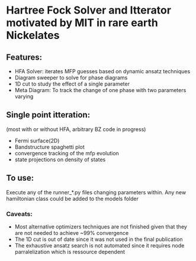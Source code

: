 # Hartree Fock Solver and Itterator motivated by MIT in rare earth Nickelates

## Features:
- HFA Solver: iterates MFP guesses based on dynamic ansatz techniques
- Diagram sweeper to solve for phase diagrams
- 1D cut to study the effect of a single parameter
- Meta Diagram: To track the change of one phase with two parameters varying

## Single point itteration:
(most with or without HFA, arbitrary BZ code in progress)
- Fermi surface(2D)
- Bandstructure spaghetti plot
- convergence tracking of the mfp evolution
- state projections on density of states

## To use:
Execute any of the runner_*.py files changing parameters within. Any new hamiltonian class could be added to the models folder

### Caveats:
- Most alternative optimizers techniques are not finished given that they are not needed to achieve ~99% convergence
- The 1D cut is out of date since it was not used in the final publication
- The exhaustive ansatz search is not automated since it requires node parralelization which is ressource dependent